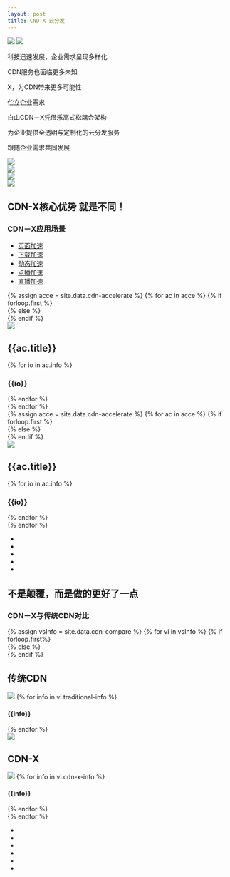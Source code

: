 ```yaml
---
layout: post
title: CND-X 云分发
---
```


<div class="clearfix mar-b-40-sm">
    <div class="col-sm-12 col-md-6">
        <div class="products-head">
            <img class="hidden-xs" src="{{ site.baseurl }}public/image/cdn/cdn-01.png">
            <img class="visible-xs" src="{{ site.baseurl }}public/image/cdn/cdn-011.png">
        </div>
    </div>
    <div class="col-sm-12 col-md-6">
        <div class="service-head">
            <p>科技迅速发展，企业需求呈现多样化</p>
            <p>CDN服务也面临更多未知</p>
            <p>X，为CDN带来更多可能性</p>
            <p>伫立企业需求</p>
            <p>白山CDN－X凭借乐高式松耦合架构</p>
            <p>为企业提供全透明与定制化的云分发服务</p>
            <p>跟随企业需求共同发展</p>
        </div>
    </div>
</div>
<div class="clearfix mar-b-40-sm">
    <div class="col-xs-6">
        <img src="{{ site.baseurl }}public/image/cdn/cdn-02.jpg">
    </div>
    <div class="col-xs-6">
        <img src="{{ site.baseurl }}public/image/cdn/cdn-03.jpg">
    </div>
    <div class="col-xs-6">
        <img src="{{ site.baseurl }}public/image/cdn/cdn-04.jpg">
    </div>
    <div class="col-xs-6">
        <img src="{{ site.baseurl }}public/image/cdn/cdn-05.jpg">
    </div>
</div>
<div class="clearfix mar-b-40-sm">
    <div class="ccx-h">
        <h2>CDN-X核心优势 就是不同！</h2>
        <h3>CDN－X应用场景</h3>
    </div>
    <div class="ccx-u hidden-xs">
        <ul role="tablist">
            <li role="presentation" class="active"><a href="#ccx_ym" data-toggle="tab">页面加速</a></li>
            <li role="presentation"><a href="#ccx_xz" data-toggle="tab">下载加速</a></li>
            <li role="presentation"><a href="#ccx_dt" data-toggle="tab">动态加速</a></li>
            <li role="presentation"><a href="#ccx_db" data-toggle="tab">点播加速</a></li>
            <li role="presentation"><a href="#ccx_zb" data-toggle="tab">直播加速</a></li>
        </ul>
        <div class="tab-content">
            {% assign acce = site.data.cdn-accelerate %}
            {% for ac in acce %}
            {% if forloop.first %}
            <div role="tabpanel" class="ccx-y tab-pane active" id="{{ac.id}}">
            {% else %}
            <div role="tabpanel" class="ccx-y tab-pane" id="{{ac.id}}">
            {% endif %}
                <div class="col-xs-6">
                    <img src="{{ site.baseurl }}public/image/cdn/{{ac.img}}">
                </div>
                <div class="col-xs-6">
                    <h2>{{ac.title}}</h2>
                    {% for io in ac.info %}
                    <h3>{{io}}</h3>
                    {% endfor %}
                </div>
                <div class="clean"></div>
            </div>
            {% endfor %}
        </div>
    </div>
    <div class="slider-cdn-xs visible-xs">
        {% assign acce = site.data.cdn-accelerate %}
        {% for ac in acce %}
        {% if forloop.first %}
        <div class="ccx-dy ccx-dy-first slider">
        {% else %}
        <div class="ccx-dy slider">
        {% endif %}
            <div class="col-xs-4 cdn-application">
                <img class="img-center" src="{{ site.baseurl }}public/image/cdn/{{ac.img}}">
            </div>
            <div class="col-xs-8">
                <h2>{{ac.title}}</h2>
                {% for io in ac.info %}
                <h3>{{io}}</h3>
                {% endfor %}
            </div>
            <div class="clean"></div>
        </div>
        {% endfor %}
    </div>
    <div class="ccx-btn slider-btn visible-xs">
        <ul>
            <li class="ccx-btn-hover"></li>
            <li></li>
            <li></li>
            <li></li>
            <li></li>
        </ul>
    </div>
</div>
<div class="clearfix mar-b-40-sm">
    <div class="ccx-h">
        <h2>不是颠覆，而是做的更好了一点</h2>
        <h3>CDN－X与传统CDN对比</h3>
    </div>
    <div class="ccx-gd">
        {% assign vsInfo = site.data.cdn-compare %}
        {% for vi in vsInfo %}
        {% if forloop.first%}
        <div class="ccx-dy ccx-dy-first slider">   
        {% else %}
        <div class="ccx-dy slider">
        {% endif %}
            <div class="col-xs-5 color-4">
                <h2>传统CDN</h2>
                <img src="{{ site.baseurl }}public/image/cdn/{{vi.traditional-img}}">
                {% for info in vi.traditional-info %}
                <h4>{{info}}</h4>
                {% endfor %}
            </div>
            <div class="col-xs-2">
                <img class="img-vs hidden-xs" src="{{ site.baseurl }}public/image/cdn/cdn-vs.jpg">
                <div class="visible-xs shadow-line"></div>
            </div>
            <div class="col-xs-5 ccx-second">
                <h2>CDN-X</h2>
                <img src="{{ site.baseurl }}public/image/cdn/{{vi.cdn-x-img}}">
                {% for info in vi.cdn-x-info %}
                <h4>{{info}}</h4>
                {% endfor %}
            </div>
            <div class="clean"></div>
        </div>
    {% endfor %}
    </div>
    <div class="ccx-btn slider-btn">
        <ul>
            <li class="ccx-btn-hover"></li>
            <li></li>
            <li></li>
            <li></li>
            <li></li>
            <li></li>
        </ul>
    </div>
</div>
